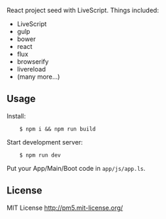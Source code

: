 
React project seed with LiveScript.  Things included:

* LiveScript
* gulp
* bower
* react
* flux
* browserify
* livereload
* (many more...)

Usage
-----

Install:

        $ npm i && npm run build

Start development server:

        $ npm run dev

Put your App/Main/Boot code in `app/js/app.ls`.

License
-------

MIT License <http://pm5.mit-license.org/>
